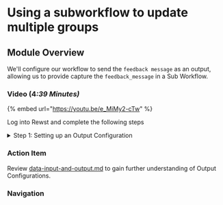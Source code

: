 # Using a subworkflow to update multiple groups

## Module Overview

We'll configure our workflow to send the `feedback message` as an output, allowing us to provide capture the `feedback_message` in a Sub Workflow.

### Video (&#x34;_:39 Minutes)_

{% embed url="https://youtu.be/e_MiMy2-cTw" %}

Log into Rewst and complete the following steps

<details>

<summary>Step 1: Setting up an Output Configuration</summary>

1. **Select** the Configure Workflow Setting Icon (the pencil  icon) of our main workflow.
2. **Add** a New Output Configuration
   * **Field Name**: feedback\_message
   * **Value**: `{{ CTX.feedback_message }}`
3. **Select** Submit

</details>

### Action Item

Review [data-input-and-output.md](../../../documentation/workflows/data-input-and-output.md "mention") to gain further understanding of Output Configurations.

### Navigation

